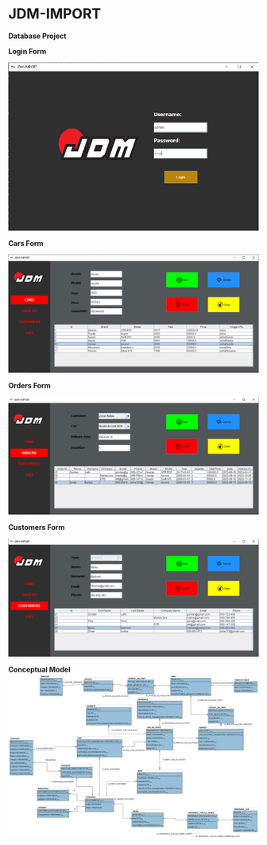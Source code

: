 # JDM-IMPORT
**Database Project**

**Login Form**

![LoginForm](https://github.com/Djed01/JDM-IMPORT/blob/main/JDM-IMPORT/src/resources/img/LoginForm.png)

**Cars Form**

![CarsForm](https://github.com/Djed01/JDM-IMPORT/blob/main/JDM-IMPORT/src/resources/img/CarsForm.png)

**Orders Form**

![OrdersForm](https://github.com/Djed01/JDM-IMPORT/blob/main/JDM-IMPORT/src/resources/img/OrdersForm.png)

**Customers Form**

![CustomersForm](https://github.com/Djed01/JDM-IMPORT/blob/main/JDM-IMPORT/src/resources/img/CustomersForm.png)

**Conceptual Model**
![ConceptualModel](https://github.com/Djed01/JDM-IMPORT/blob/main/CONCEPTUAL%20MODEL/ConceptualModel.png)
